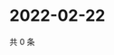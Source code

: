 # 2022-02-22

共 0 条

<!-- BEGIN WEIBO -->
<!-- 最后更新时间 Tue Feb 22 2022 04:13:06 GMT+0800 (China Standard Time) -->

<!-- END WEIBO -->
